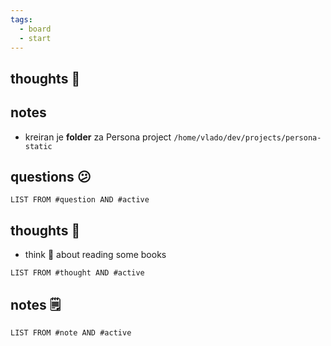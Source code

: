 ```yaml
---
tags:
  - board
  - start
---
```

## thoughts 💭
## notes
- kreiran je **folder** za Persona project
	`/home/vlado/dev/projects/persona-static`

## questions 😕

```dataview
LIST FROM #question AND #active
```

## thoughts 🤔

- think 🤔 about reading some books

```dataview
LIST FROM #thought AND #active
```

## notes 🗒

```dataview
LIST FROM #note AND #active
```
